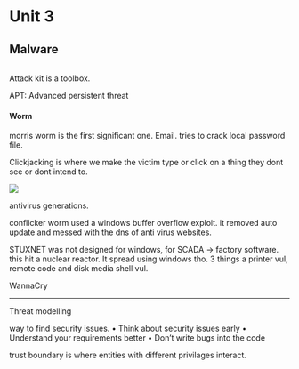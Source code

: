 # Unit 3

## Malware

<img src="file:///C:/Users/Anirudha/AppData/Roaming/marktext/images/2023-05-22-18-52-23-image.png" title="" alt="" data-align="center">

Attack kit is a toolbox.

APT: Advanced persistent threat

#### Worm

morris worm is the first significant one. Email. tries to crack local password file.

Clickjacking is where we make the victim type or click on a thing they dont see or dont intend to.

![](C:\Users\Anirudha\AppData\Roaming\marktext\images\2023-05-22-20-19-06-image.png)

antivirus generations.

conflicker worm used a windows buffer overflow exploit. it removed auto update and messed with the dns of anti virus websites.

STUXNET was not designed for windows, for SCADA -> factory software. this hit a nuclear reactor. It spread using windows tho. 3 things a printer vul, remote code and disk media shell vul.

WannaCry

---

Threat modelling

way to find security issues.
• Think about security issues early 
• Understand your requirements better 
• Don’t write bugs into the code

trust boundary is where entities with different privilages interact.
